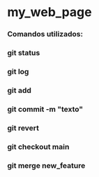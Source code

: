 # my_web_page
### Comandos utilizados:
### git status
### git log
### git add
### git commit -m "texto"
### git revert 
### git checkout main
### git merge new_feature
